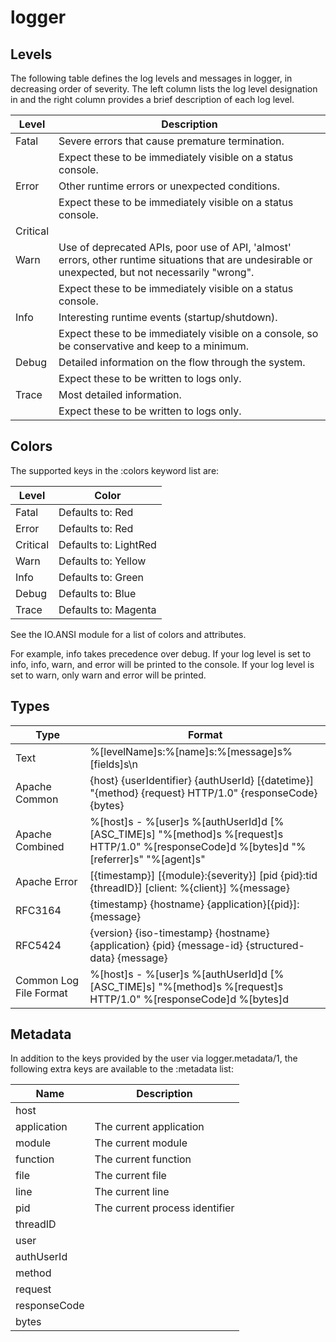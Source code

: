 # logger

## Levels
The following table defines the log levels and messages in logger, in decreasing order of severity. The left column lists the log level designation in and the right column provides a brief description of each log level.

|  Level   |  Description                                                                                                                                                                                                    |
| -------- | -----------------------------------------------------------------------------------------------------------------------------------------------------|
| Fatal    | Severe errors that cause premature termination.                                                                                                      |                                                           |
|          | Expect these to be immediately visible on a status console.                                                                                          |
| Error    | Other runtime errors or unexpected conditions.                                                                                                       |
|          | Expect these to be immediately visible on a status console.                                                                                          |
| Critical |                                                                                                                                                      |
| Warn     | Use of deprecated APIs, poor use of API, 'almost' errors, other runtime situations that are undesirable or unexpected, but not necessarily "wrong".  |
|          | Expect these to be immediately visible on a status console.                                                                                          |
| Info     | Interesting runtime events (startup/shutdown).                                                                                                       |
|          | Expect these to be immediately visible on a console, so be conservative and keep to a minimum.                                                       |
| Debug    | Detailed information on the flow through the system.                                                                                                 |
|          | Expect these to be written to logs only.                                                                                                             |
| Trace    | Most detailed information.                                                                                                                           |
|          | Expect these to be written to logs only.                                                                                                             |

## Colors
The supported keys in the :colors keyword list are:

|  Level   |  Color                |
| -------- | --------------------- |
| Fatal    | Defaults to: Red      |
| Error    | Defaults to: Red      |
| Critical | Defaults to: LightRed |
| Warn     | Defaults to: Yellow   |
| Info     | Defaults to: Green    |
| Debug    | Defaults to: Blue     |
| Trace    | Defaults to: Magenta  |

See the IO.ANSI module for a list of colors and attributes.

For example, info takes precedence over debug. If your log level is set to info, info, warn, and error will be printed to the console. If your log level is set to warn, only warn and error will be printed.

## Types

|  Type                  |  Format                                                                                                                                         |
| ---------------------- | ----------------------------------------------------------------------------------------------------------------------------------------------- |
| Text                   | %[levelName]s:%[name]s:%[message]s%[fields]s\n                                                                                                  |
| Apache Common          | {host} {userIdentifier} {authUserId} [{datetime}] "{method} {request} HTTP/1.0" {responseCode} {bytes}                                          |
| Apache Combined        | %[host]s - %[user]s %[authUserId]d [%[ASC_TIME]s] \"%[method]s %[request]s HTTP/1.0\" %[responseCode]d %[bytes]d \"%[referrer]s\" \"%[agent]s\" |
| Apache Error           | [{timestamp}] [{module}:{severity}] [pid {pid}:tid {threadID}] [client: %{client}] %{message}                                                   |
| RFC3164                | <priority>{timestamp} {hostname} {application}[{pid}]: {message}                                                                                |
| RFC5424                | <priority>{version} {iso-timestamp} {hostname} {application} {pid} {message-id} {structured-data} {message}                                     |
| Common Log File Format | %[host]s - %[user]s %[authUserId]d [%[ASC_TIME]s] \"%[method]s %[request]s HTTP/1.0\" %[responseCode]d %[bytes]d                                |

## Metadata
In addition to the keys provided by the user via logger.metadata/1, the following extra keys are available to the :metadata list:

|  Name                  |  Description                   |
| ---------------------- | ------------------------------ |
| host                   |                                |
| application            | The current application        |
| module                 | The current module             |
| function               | The current function           |
| file                   | The current file               |
| line                   | The current line               |
| pid                    | The current process identifier |
| threadID               |                                |
| user                   |                                |
| authUserId             |                                |
| method                 |                                |
| request                |                                |
| responseCode           |                                |
| bytes                  |                                |

